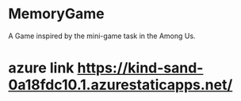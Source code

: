 # MemoryGame
A Game inspired by the mini-game task in the Among Us.
# azure link https://kind-sand-0a18fdc10.1.azurestaticapps.net/
